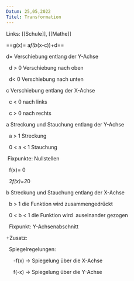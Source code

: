 ```yaml
---
Datum: 25,05,2022
Titel: Transformation
---
```

Links: [[Schule]], [[Mathe]]


==g(x)= a*f(b*(x-c))+d==

d= Verschiebung entlang der Y-Achse

  d > 0 Verschiebung nach oben

  d< 0 Verschiebung nach unten

c Verschiebung entlang der X-Achse

  c < 0 nach links

  c > 0 nach rechts

a Streckung und Stauchung entlang der Y-Achse

  a > 1 Streckung

  0 < a < 1 Stauchung

 Fixpunkte: Nullstellen

  f(x)= 0

  2*f(x)=2*0

b Streckung und Stauchung entlang der X-Achse

  b > 1 die Funktion wird zusammengedrückt

  0 < b < 1 die Funktion wird  auseinander gezogen

  Fixpunkt: Y-Achsenabschnitt

+Zusatz:

  Spiegelregelungen:

     -f(x) -> Spiegelung über die X-Achse

     f(-x) -> Spiegelung über die Y-Achse